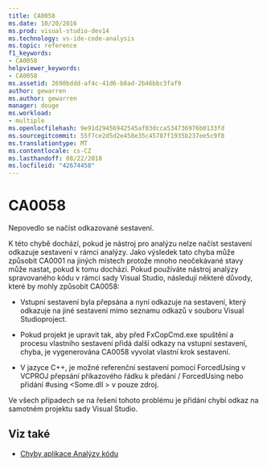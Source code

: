 ```yaml
---
title: CA0058
ms.date: 10/20/2016
ms.prod: visual-studio-dev14
ms.technology: vs-ide-code-analysis
ms.topic: reference
f1_keywords:
- CA0058
helpviewer_keywords:
- CA0058
ms.assetid: 2690bddd-af4c-41d6-b8ad-2b46bbc3faf9
author: gewarren
ms.author: gewarren
manager: douge
ms.workload:
- multiple
ms.openlocfilehash: 9e91d29456942545af03dcca534736976b0133fd
ms.sourcegitcommit: 55f7ce2d5d2e458e35c45787f1935b237ee5c9f8
ms.translationtype: MT
ms.contentlocale: cs-CZ
ms.lasthandoff: 08/22/2018
ms.locfileid: "42674458"
---
```

# <a name="ca0058"></a>CA0058

Nepovedlo se načíst odkazované sestavení.

K této chybě dochází, pokud je nástroj pro analýzu nelze načíst sestavení odkazuje sestavení v rámci analýzy. Jako výsledek tato chyba může způsobit CA0001 na jiných místech protože mnoho neočekávané stavy může nastat, pokud k tomu dochází. Pokud používáte nástroj analýzy spravovaného kódu v rámci sady Visual Studio, následují některé důvody, které by mohly způsobit CA0058:

-   Vstupní sestavení byla přepsána a nyní odkazuje na sestavení, který odkazuje na jiné sestavení mimo seznamu odkazů v souboru Visual Studioproject.

-   Pokud projekt je upravit tak, aby před FxCopCmd.exe spuštění a procesu vlastního sestavení přidá další odkazy na vstupní sestavení, chyba, je vygenerována CA0058 vyvolat vlastní krok sestavení.

-   V jazyce C++, je možné referenční sestavení pomocí ForcedUsing v VCPROJ přepsání příkazového řádku k předání / ForcedUsing nebo přidání #using \<Some.dll > v pouze zdroj.

Ve všech případech se na řešení tohoto problému je přidání chybí odkaz na samotném projektu sady Visual Studio.

## <a name="see-also"></a>Viz také

- [Chyby aplikace Analýzy kódu](../code-quality/code-analysis-application-errors.md)
